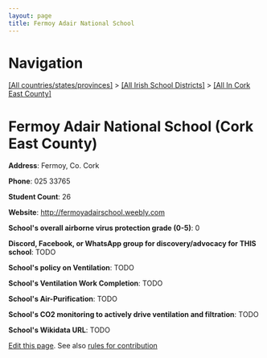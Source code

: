 ```yaml
---
layout: page
title: Fermoy Adair National School
---
```

# Navigation

[[All countries/states/provinces]](../../..) > [[All Irish School Districts]](../..) > [[All In Cork East County]](..)

# Fermoy Adair National School (Cork East County)

**Address**: Fermoy, Co. Cork

**Phone**: 025 33765

**Student Count**: 26

**Website**: <http://fermoyadairschool.weebly.com>

**School's overall airborne virus protection grade (0-5)**: 0

**Discord, Facebook, or WhatsApp group for discovery/advocacy for THIS school**: TODO

**School's policy on Ventilation**: TODO

**School's Ventilation Work Completion**: TODO

**School's Air-Purification**: TODO

**School's CO2 monitoring to actively drive ventilation and filtration**: TODO

**School's Wikidata URL**: TODO


[Edit this page](https://github.com/ventilate-schools/Ireland/edit/main/./Cork_East_County/Fermoy_Adair_National_School.md). See also [rules for contribution](../../../contribution-rules/)